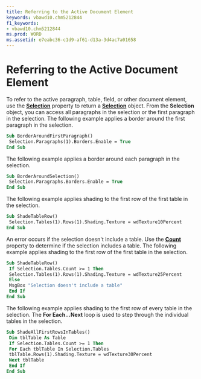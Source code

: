 ```yaml
---
title: Referring to the Active Document Element
keywords: vbawd10.chm5212844
f1_keywords:
- vbawd10.chm5212844
ms.prod: WORD
ms.assetid: e7eabc36-c1d9-af61-d13a-3d4ac7a01658
---
```



# Referring to the Active Document Element

To refer to the active paragraph, table, field, or other document element, use the  **[Selection](application-selection-property-word.md)** property to return a  **[Selection](selection-object-word.md)** object. From the  **Selection** object, you can access all paragraphs in the selection or the first paragraph in the selection. The following example applies a border around the first paragraph in the selection.


```vb
Sub BorderAroundFirstParagraph() 
 Selection.Paragraphs(1).Borders.Enable = True 
End Sub
```


The following example applies a border around each paragraph in the selection.




```vb
Sub BorderAroundSelection() 
 Selection.Paragraphs.Borders.Enable = True 
End Sub
```

The following example applies shading to the first row of the first table in the selection.



```vb
Sub ShadeTableRow() 
 Selection.Tables(1).Rows(1).Shading.Texture = wdTexture10Percent 
End Sub
```

An error occurs if the selection doesn't include a table. Use the  **[Count](tables-count-property-word.md)** property to determine if the selection includes a table. The following example applies shading to the first row of the first table in the selection.



```vb
Sub ShadeTableRow() 
 If Selection.Tables.Count >= 1 Then 
 Selection.Tables(1).Rows(1).Shading.Texture = wdTexture25Percent 
 Else 
 MsgBox "Selection doesn't include a table" 
 End If 
End Sub
```

The following example applies shading to the first row of every table in the selection. The  **For Each...Next** loop is used to step through the individual tables in the selection.



```vb
Sub ShadeAllFirstRowsInTables() 
 Dim tblTable As Table 
 If Selection.Tables.Count >= 1 Then 
 For Each tblTable In Selection.Tables 
 tblTable.Rows(1).Shading.Texture = wdTexture30Percent 
 Next tblTable 
 End If 
End Sub
```



